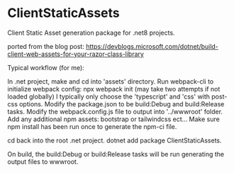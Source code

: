 # ClientStaticAssets
Client Static Asset generation package for .net8 projects.

ported from the blog post:
https://devblogs.microsoft.com/dotnet/build-client-web-assets-for-your-razor-class-library

Typical workflow (for me):

In .net project, make and cd into 'assets' directory.
Run webpack-cli to initialize webpack config: npx webpack init (may take two attempts if not loaded globally)
I typically only choose the 'typescript' and 'css' with post-css options.
Modify the package.json to be build:Debug and build:Release tasks.
Modify the webpack.config.js file to output into '../wwwroot' folder.
Add any additional npm assets: bootstrap or tailwindcss ect...
Make sure npm install has been run once to generate the npm-ci file.

cd back into the root .net project.
dotnet add package ClientStaticAssets.

On build, the build:Debug or build:Release tasks will be run generating the output files to wwwroot.
